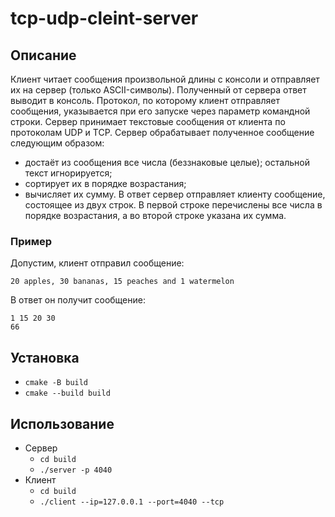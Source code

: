 # tcp-udp-cleint-server
## Описание
Клиент читает сообщения произвольной длины с консоли и отправляет их на сервер (только
ASCII-символы). Полученный от сервера ответ выводит в консоль. Протокол, по
которому клиент отправляет сообщения, указывается при его запуске через
параметр командной строки. Сервер принимает текстовые сообщения от клиента
по протоколам UDP и TCP. Сервер обрабатывает полученное сообщение
следующим образом:
- достаёт из сообщения все числа (беззнаковые целые); остальной текст игнорируется;
- сортирует их в порядке возрастания;
- вычисляет их сумму.
В ответ сервер отправляет клиенту сообщение, состоящее из двух строк. В первой
строке перечислены все числа в порядке возрастания, а во второй строке указана
их сумма.
### Пример
Допустим, клиент отправил сообщение:
```
20 apples, 30 bananas, 15 peaches and 1 watermelon
```
В ответ он получит сообщение:
```
1 15 20 30
66
```
## Установка
- ```cmake -B build```
- ```cmake --build build```
## Использование
- Сервер
    - ```cd build```
    - ```./server -p 4040```
- Клиент
    - ```cd build```
    - ```./client --ip=127.0.0.1 --port=4040 --tcp```

